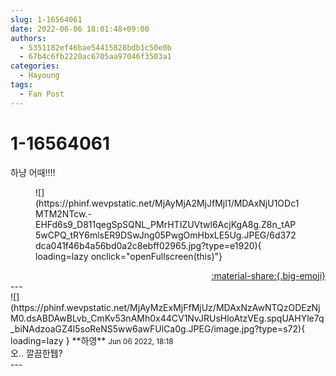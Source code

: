 ```yaml
---
slug: 1-16564061
date: 2022-06-06 18:01:48+09:00
authors:
  - 5351182ef46bae54415828bdb1c50e0b
  - 67b4c6fb2220ac6705aa97046f3503a1
categories:
  - Hayoung
tags:
  - Fan Post
---
```


# 1-16564061

<div class="post-container" markdown="1">
<div class="content-container md-sidebar__scrollwrap" markdown="1">

하냥 어때‼️‼️
<figure markdown="1">
![](https://phinf.wevpstatic.net/MjAyMjA2MjJfMjI1/MDAxNjU1ODc1MTM2NTcw.-EHFd6s9_D811qegSpSQNL_PMrHTIZUVtwl6AcjKgA8g.Z8n_tAP5wCPQ_tRY6mlsER9DSwJng05PwgOmHbxLE5Ug.JPEG/6d372dca041f46b4a56bd0a2c8ebff02965.jpg?type=e1920){ loading=lazy onclick="openFullscreen(this)"}
</figure>


</div>
</div>

<div style="text-align: right;" markdown="1">
<a href="https://weverse.io/fromis9/fanpost/1-16564061" style="text-align: right;">:material-share:{.big-emoji}</a>
</div>
---

<div class="comments-container md-sidebar__scrollwrap" markdown="1">
<div class="comment" markdown="1">
<div class='id-container' markdown="1">
![](https://phinf.wevpstatic.net/MjAyMzExMjFfMjUz/MDAxNzAwNTQzODEzNjM0.dsABDAwBLvb_CmKv53nAMh0x44CV1NvJRUsHloAtzVEg.spqUAHYle7q_biNAdzoaGZ4l5soReNS5ww6awFUlCa0g.JPEG/image.jpg?type=s72){ loading=lazy }
**<span class="artist">하영</span>** <small>Jun 06 2022, 18:18</small><br>
</div>
<div class='comment-body' markdown="1">
오.. 깔끔한뒙?
</div>
</div>
</div>
---
